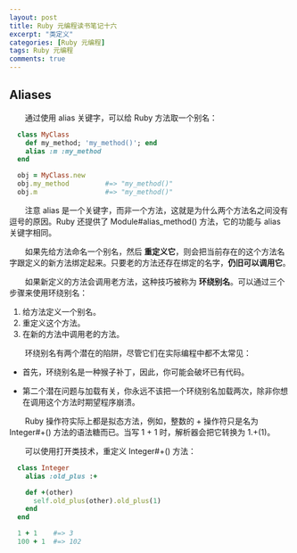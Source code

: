 ```yaml
---
layout: post
title: Ruby 元编程读书笔记十六
excerpt: "类定义"
categories: [Ruby 元编程]
tags: Ruby 元编程
comments: true
---
```


## Aliases

&emsp;&emsp;通过使用 alias 关键字，可以给 Ruby 方法取一个别名：
```ruby
  class MyClass
    def my_method; 'my_method()'; end
    alias :m :my_method
  end

  obj = MyClass.new
  obj.my_method         #=> "my_method()"
  obj.m                 #=> "my_method()"
```
&emsp;&emsp;注意 alias 是一个关键字，而非一个方法，这就是为什么两个方法名之间没有逗号的原因。Ruby 还提供了 Module#alias_method() 方法，它的功能与 alias 关键字相同。

&emsp;&emsp;如果先给方法命名一个别名，然后 **重定义它**，则会把当前存在的这个方法名字跟定义的新方法绑定起来。只要老的方法还存在绑定的名字，**仍旧可以调用它**。

&emsp;&emsp;如果新定义的方法会调用老方法，这种技巧被称为 **环绕别名**。可以通过三个步骤来使用环绕别名：
1. 给方法定义一个别名。
2. 重定义这个方法。
3. 在新的方法中调用老的方法。

&emsp;&emsp;环绕别名有两个潜在的陷阱，尽管它们在实际编程中都不太常见：

* 首先，环绕别名是一种猴子补丁，因此，你可能会破坏已有代码。

* 第二个潜在问题与加载有关，你永远不该把一个环绕别名加载两次，除非你想在调用这个方法时期望程序崩溃。

&emsp;&emsp;Ruby 操作符实际上都是拟态方法，例如，整数的 + 操作符只是名为 Integer#+() 方法的语法糖而已。当写 1 + 1 时，解析器会把它转换为 1.+(1)。

&emsp;&emsp;可以使用打开类技术，重定义 Integer#+() 方法：
```ruby
  class Integer
    alias :old_plus :+

    def +(other)
      self.old_plus(other).old_plus(1)
    end
  end

  1 + 1    #=> 3
  100 + 1  #=> 102
```
